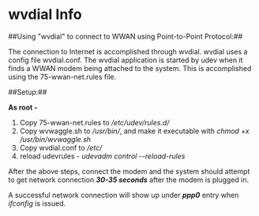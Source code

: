 <!--
waggle_topic=IGNORE
-->

# wvdial Info

##Using "wvdial" to connect to WWAN using Point-to-Point Protocol:##


The connection to Internet is accomplished through wvdial. wvdial uses a
config file wvdial.conf. The wvdial application is started by udev when
it finds a WWAN modem being attached to the system. This is accomplished
using the 75-wwan-net.rules file.

##Setup:##


**As root -**
 1. Copy 75-wwan-net.rules to */etc/udev/rules.d/*
 2. Copy wvwaggle.sh to */usr/bin/*, and make it executable with *chmod +x /usr/bin/wvwaggle.sh*
 3. Copy wvdial.conf to */etc/*
 4. reload udevrules - *udevadm control --reload-rules*

After the above steps, connect the modem and the system should attempt to get
network connection ___30-35 seconds___  after the modem is plugged in.

A successful network connection will show up under ___ppp0___  entry  when *ifconfig* is issued.

